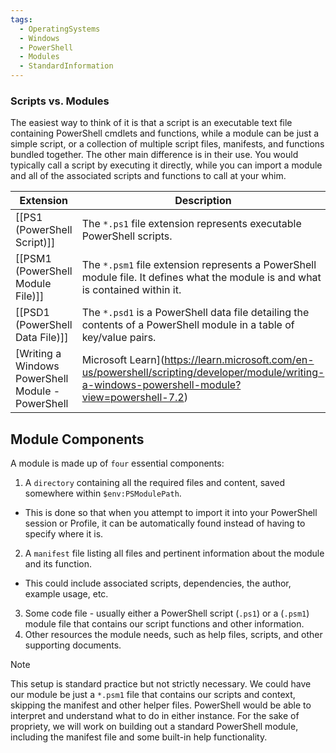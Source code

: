 ```yaml
---
tags:
  - OperatingSystems
  - Windows
  - PowerShell
  - Modules
  - StandardInformation
---
```

### Scripts vs. Modules

The easiest way to think of it is that a script is an executable text file containing PowerShell cmdlets and functions, while a module can be just a simple script, or a collection of multiple script files, manifests, and functions bundled together. The other main difference is in their use. You would typically call a script by executing it directly, while you can import a module and all of the associated scripts and functions to call at your whim.

| **Extension**                     | **Description**                                                                                                                 |
| --------------------------------- | ------------------------------------------------------------------------------------------------------------------------------- |
| [[PS1 (PowerShell Script)]]       | The `*.ps1` file extension represents executable PowerShell scripts.                                                            |
| [[PSM1 (PowerShell Module File)]] | The `*.psm1` file extension represents a PowerShell module file. It defines what the module is and what is contained within it. |
| [[PSD1 (PowerShell Data File)]]   | The `*.psd1` is a PowerShell data file detailing the contents of a PowerShell module in a table of key/value pairs.             |
[Writing a Windows PowerShell Module - PowerShell | Microsoft Learn](https://learn.microsoft.com/en-us/powershell/scripting/developer/module/writing-a-windows-powershell-module?view=powershell-7.2)

## Module Components

A module is made up of `four` essential components:
1. A `directory` containing all the required files and content, saved somewhere within `$env:PSModulePath`.
- This is done so that when you attempt to import it into your PowerShell session or Profile, it can be automatically found instead of having to specify where it is.
2. A `manifest` file listing all files and pertinent information about the module and its function.
- This could include associated scripts, dependencies, the author, example usage, etc.
3. Some code file - usually either a PowerShell script (`.ps1`) or a (`.psm1`) module file that contains our script functions and other information.
4. Other resources the module needs, such as help files, scripts, and other supporting documents.

> [!NOTE]
> This setup is standard practice but not strictly necessary. 
> We could have our module be just a `*.psm1` file that contains our scripts and context, skipping the manifest and other helper files. 
> PowerShell would be able to interpret and understand what to do in either instance. For the sake of propriety, we will work on building out a standard PowerShell module, including the manifest file and some built-in help functionality.

